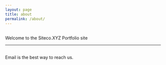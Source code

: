 ```yaml
---
layout: page
title: about
permalink: /about/
---
```

<!--
<img class="col one right" src="/img/prof_pic.jpg">
-->
<br/>
Welcome to the Siteco.XYZ Portfolio site
<br/>
<hr/>
<br/>
<span class="contacticon center">
	<a href="mailto:xyzsiteco@gmail.com"><i class="fa fa-envelope-square"></i></a>
	<a href="https://github.com/sitecoxyz" target="_blank"><i class="fa fa-github-square"></i></a>
	<a href="https://www.linkedin.com" target="_blank"><i class="fa fa-linkedin-square"></i></a>
	<a href="http://tumblr.com" target="_blank"><i class="fa fa-tumblr-square"></i></a>
	<a href="https://twitter.com" target="_blank"><i class="fa fa-twitter-square"></i></a>
</span>

<div class="col three caption">
	Email is the best way to reach us.
</div>

